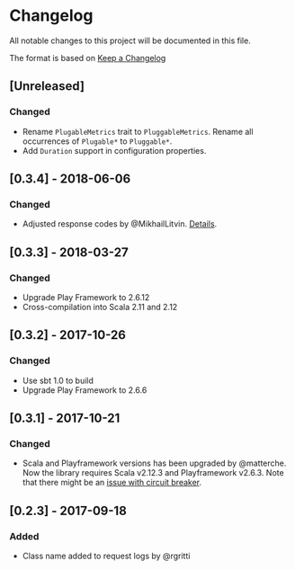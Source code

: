 # Changelog
All notable changes to this project will be documented in this file.

The format is based on [Keep a Changelog](http://keepachangelog.com/en/1.0.0/)
## [Unreleased]
### Changed
- Rename `PlugableMetrics` trait to `PluggableMetrics`. Rename all occurrences of `Plugable*` to `Pluggable*`.
- Add `Duration` support in configuration properties.

## [0.3.4] - 2018-06-06
### Changed
- Adjusted response codes by @MikhailLitvin. [Details](https://github.com/zalando-stups/play-zhewbacca/issues/53).

## [0.3.3] - 2018-03-27
### Changed
- Upgrade Play Framework to 2.6.12
- Cross-compilation into Scala 2.11 and 2.12

## [0.3.2] - 2017-10-26
### Changed
- Use sbt 1.0 to build
- Upgrade Play Framework to 2.6.6

## [0.3.1] - 2017-10-21
### Changed
- Scala and Playframework versions has been upgraded by @matterche. Now the library requires Scala v2.12.3 and Playframework v2.6.3. Note that there might be an [issue with circuit breaker](https://github.com/zalando-incubator/play-zhewbacca/issues/43).

## [0.2.3] - 2017-09-18
### Added
- Class name added to request logs by @rgritti

